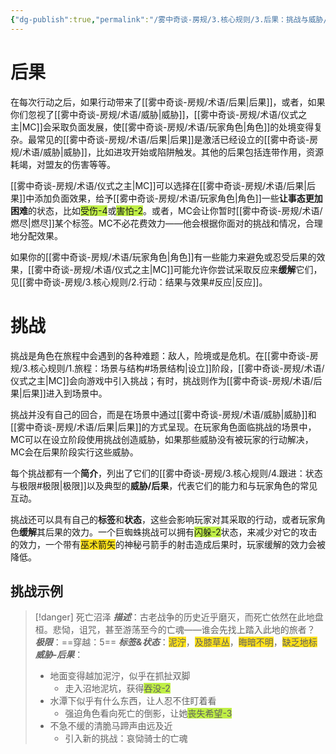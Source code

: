 ```yaml
---
{"dg-publish":true,"permalink":"/雾中奇谈-房规/3.核心规则/3.后果：挑战与威胁/"}
---
```


# 后果
在每次行动之后，如果行动带来了[[雾中奇谈-房规/术语/后果\|后果]]，或者，如果你们忽视了[[雾中奇谈-房规/术语/威胁\|威胁]]，[[雾中奇谈-房规/术语/仪式之主\|MC]]会采取负面发展，使[[雾中奇谈-房规/术语/玩家角色\|角色]]的处境变得复杂。最常见的[[雾中奇谈-房规/术语/后果\|后果]]是激活已经设立的[[雾中奇谈-房规/术语/威胁\|威胁]]，比如进攻开始或陷阱触发。其他的后果包括连带作用，资源耗竭，对盟友的伤害等等。

[[雾中奇谈-房规/术语/仪式之主\|MC]]可以选择在[[雾中奇谈-房规/术语/后果\|后果]]中添加负面效果，给予[[雾中奇谈-房规/术语/玩家角色\|角色]]一些**让事态更加困难**的状态，比如<span style="background:#bfef45">受伤-4</span>或<span style="background:#bfef45">害怕-2</span>。或者，MC会让你暂时[[雾中奇谈-房规/术语/燃尽\|燃尽]]某个标签。MC不必花费效力——他会根据你面对的挑战和情况，合理地分配效果。

如果你的[[雾中奇谈-房规/术语/玩家角色\|角色]]有一些能力来避免或忍受后果的效果，[[雾中奇谈-房规/术语/仪式之主\|MC]]可能允许你尝试采取反应来**缓解**它们，见[[雾中奇谈-房规/3.核心规则/2.行动：结果与效果#反应\|反应]]。

# 挑战
挑战是角色在旅程中会遇到的各种难题：敌人，险境或是危机。在[[雾中奇谈-房规/3.核心规则/1.旅程：场景与结构#场景结构\|设立]]阶段，[[雾中奇谈-房规/术语/仪式之主\|MC]]会向游戏中引入挑战；有时，挑战则作为[[雾中奇谈-房规/术语/后果\|后果]]进入到场景中。

挑战并没有自己的回合，而是在场景中通过[[雾中奇谈-房规/术语/威胁\|威胁]]和[[雾中奇谈-房规/术语/后果\|后果]]的方式呈现。在玩家角色面临挑战的场景中，MC可以在设立阶段使用挑战创造威胁，如果那些威胁没有被玩家的行动解决，MC会在后果阶段实行这些威胁。

每个挑战都有一个**简介**，列出了它们的[[雾中奇谈-房规/3.核心规则/4.跟进：状态与极限#极限\|极限]]以及典型的**威胁/后果**，代表它们的能力和与玩家角色的常见互动。

挑战还可以具有自己的**标签**和**状态**，这些会影响玩家对其采取的行动，或者玩家角色**缓解**其后果的效力。一个巨蜘蛛挑战可以拥有<span style="background:#bfef45">闪躲-2</span>状态，来减少对它的攻击的效力，一个带有<span style="background:#ffe119">巫术箭矢</span>的神秘弓箭手的射击造成后果时，玩家缓解的效力会被降低。

## 挑战示例
>[!danger] 死亡沼泽
>***描述***：古老战争的历史近乎磨灭，而死亡依然在此地盘桓。悲恸，诅咒，甚至游荡至今的亡魂——谁会先找上踏入此地的旅者？
>***极限***：==穿越：5==
>***标签&状态***：<span style="background:#ffe119">泥泞</span>，<span style="background:#ffe119">及膝草丛</span>，<span style="background:#ffe119">晦暗不明</span>，<span style="background:#ffe119">缺乏地标</span>
>***威胁-后果***：
>- 地面变得越加泥泞，似乎在抓扯双脚
>	- 走入沼地泥坑，获得<span style="background:#bfef45">吞没-2</span>
>- 水潭下似乎有什么东西，让人忍不住盯着看
>	- 强迫角色看向死亡的倒影，让她<span style="background:#bfef45">丧失希望-3</span>
>- 不急不缓的清脆马蹄声由远及近
>	- 引入新的挑战：哀恸骑士的亡魂
